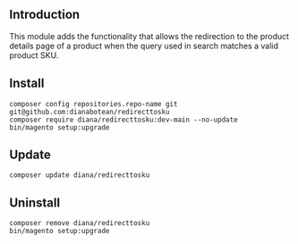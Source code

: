 ## Introduction
This module adds the functionality that allows the redirection to the product details page of a product when the query used in search matches a valid product SKU.

## Install
```
composer config repositories.repo-name git git@github.com:dianabotean/redirecttosku
composer require diana/redirecttosku:dev-main --no-update
bin/magento setup:upgrade
```

## Update
```
composer update diana/redirecttosku
```

## Uninstall
```
composer remove diana/redirecttosku
bin/magento setup:upgrade
```
